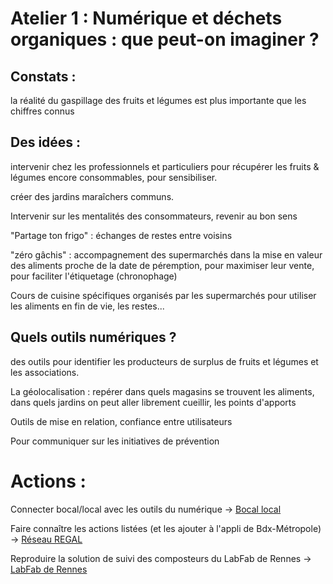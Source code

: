 # Atelier 1 : Numérique et déchets organiques : que peut-on imaginer ?

## Constats :

la réalité du gaspillage des fruits et légumes est plus importante que les chiffres connus

## Des idées : 

intervenir chez les professionnels et particuliers pour récupérer les fruits & légumes encore consommables, pour sensibiliser.

créer des jardins maraîchers communs.

Intervenir sur les mentalités des consommateurs, revenir au bon sens

"Partage ton frigo" : échanges de restes entre voisins

"zéro gâchis" : accompagnement des supermarchés dans la mise en valeur des aliments proche de la date de péremption, pour maximiser leur vente, pour faciliter l'étiquetage (chronophage)

Cours de cuisine spécifiques organisés par les supermarchés pour utiliser les aliments en fin de vie, les restes...

## Quels outils numériques ?

des outils pour identifier les producteurs de surplus de fruits et légumes et les associations.

La géolocalisation : repérer dans quels magasins se trouvent les aliments, dans quels jardins on peut aller librement cueillir, les points d'apports

Outils de mise en relation, confiance entre utilisateurs

Pour communiquer sur les initiatives de prévention

# Actions :

Connecter bocal/local avec les outils du numérique
-> [Bocal local](https://fr-fr.facebook.com/lebocallocal)

Faire connaître les actions listées (et les ajouter à l'appli de Bdx-Métropole)
-> [Réseau REGAL](http://www.reseau-regal-aquitaine.org/)

Reproduire la solution de suivi des composteurs du LabFab de Rennes
-> [LabFab de Rennes](http://www.labfab.fr/portfolio/)
